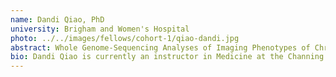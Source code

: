 ```yaml
---
name: Dandi Qiao, PhD
university: Brigham and Women's Hospital
photo: ../../images/fellows/cohort-1/qiao-dandi.jpg
abstract: Whole Genome-Sequencing Analyses of Imaging Phenotypes of Chronic Obstructive Pulmonary Disease (COPD)
bio: Dandi Qiao is currently an instructor in Medicine at the Channing Division of Network Medicine in the Harvard Medical School and a genetic epidemiologist at the Brigham and Women’s Hospital. Qiao received her Bachelor of Mathematics from the University of Waterloo and her PhD from the Department of Biostatistics at the Harvard School of Public Health. Her research interest is in the development of statistical methods and their applications for identifying genetic factors for human diseases, with a focus in Chronic Obstructive Pulmonary Disease (COPD). Qiao’s recent research topic is developing statistical tools for next-generation sequencing data and applying them to identify rare variants associated with disease susceptibility.
---
```

